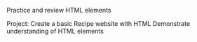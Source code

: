 Practice and review HTML elements

Project: Create a basic Recipe website with HTML
Demonstrate understanding of HTML elements

